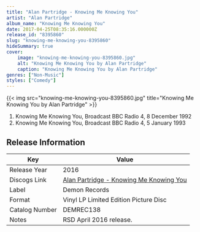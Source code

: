 ```yaml
---
title: "Alan Partridge - Knowing Me Knowing You"
artist: "Alan Partridge"
album_name: "Knowing Me Knowing You"
date: 2017-04-25T08:35:16.000000Z
release_id: "8395860"
slug: "knowing-me-knowing-you-8395860"
hideSummary: true
cover:
    image: "knowing-me-knowing-you-8395860.jpg"
    alt: "Knowing Me Knowing You by Alan Partridge"
    caption: "Knowing Me Knowing You by Alan Partridge"
genres: ["Non-Music"]
styles: ["Comedy"]
---
```


{{< img src="knowing-me-knowing-you-8395860.jpg" title="Knowing Me Knowing You by Alan Partridge" >}}

<!-- section break -->

1. Knowing Me Knowing You, Broadcast BBC Radio 4, 8 December 1992
2. Knowing Me Knowing You, Broadcast BBC Radio 4, 5 January 1993

<!-- section break -->








## Release Information
|  Key           | Value                                                |
| ---------------| ---------------------------------------------------- |
| Release Year   | 2016                                   |
| Discogs Link   | [Alan Partridge - Knowing Me Knowing You](https://www.discogs.com/release/8395860-Alan-Partridge-Knowing-Me-Knowing-You) |
| Label          | Demon Records |
| Format         | Vinyl LP Limited Edition Picture Disc |
| Catalog Number | DEMREC138 |
| Notes | RSD April 2016 release. |